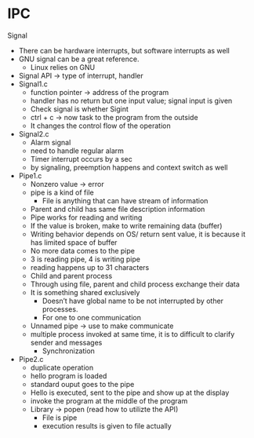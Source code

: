 # IPC

Signal

- There can be hardware interrupts, but software interrupts as well
- GNU signal can be a great reference.
    - Linux relies on GNU
- Signal API → type of interrupt, handler
- Signal1.c
    - function pointer → address of the program
    - handler has no return but one input value; signal input is given
    - Check signal is whether Sigint
    - ctrl + c → now task to the program from the outside
    - It changes the control flow of the operation
- Signal2.c
    - Alarm signal
    - need to handle regular alarm
    - Timer interrupt occurs by a sec
    - by signaling, preemption happens and context switch as well
- Pipe1.c
    - Nonzero value → error
    - pipe is a kind of file
        - File is anything that can have stream of information
    - Parent and child has same file description information
    - Pipe works for reading and writing
    - If the value is broken, make to write remaining data (buffer)
    - Writing behavior depends on OS/ return sent value, it is because it has limited space of buffer
    - No more data comes to the pipe
    - 3 is reading pipe, 4 is writing pipe
    - reading happens up to 31 characters
    - Child and parent process
    - Through using file, parent and child process exchange their data
    - It is something shared exclusively
        - Doesn’t have global name to be not interrupted by other processes.
        - For one to one communication
    - Unnamed pipe → use to make communicate
    - multiple process invoked at same time, it is to difficult to clarify sender and messages
        - Synchronization
- Pipe2.c
    - duplicate operation
    - hello program is loaded
    - standard ouput goes to the pipe
    - Hello is executed, sent to the pipe and show up at the display
    - invoke the program at the middle of the program
    - Library → popen (read how to utilizte the API)
        - File is pipe
        - execution results is given to file actually